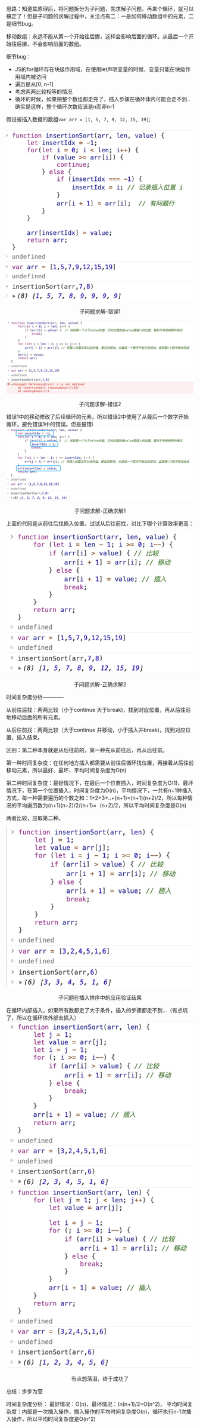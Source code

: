 思路：知道其原理后，将问题拆分为子问题，先求解子问题，再来个循环，就可以搞定了！但是子问题的求解过程中，关注点有二：一是如何移动数组中的元素，二是细节bug。

移动数组：永远不能从第一个开始往后挪，这样会影响后面的循环。从最后一个开始往后挪，不会影响前面的数组。

细节bug：
* JS的for循环存在块级作用域，在使用let声明变量的时候，变量只能在块级作用域内被访问
* 遍历是从[0, n-1]
* 考虑两两比较相等的情况
* 循环的时候，如果把整个数组都走完了，插入步骤在循环体内可能会走不到..确实是这样，整个循环次数应该是n而非n-1

假设被插入数据的数组`var arr = [1, 5, 7, 9, 12, 15, 19]`;
<center>
    <img src="./1588219104372.jpg">
    <p>子问题求解-错误1</p>
</center>

<center>
    <img src="./1588219301655.jpg">
    <p>子问题求解-错误2</p>
</center>
错误1中的移动修改了后续循环的元素，所以错误2中使用了从最后一个数字开始循环，避免错误1中的错误。但是报错i
<center>
    <img src="./1588219471009.jpg">
    <p>子问题求解-正确求解1</p>
</center>

上面的代码是从前往后找插入位置，试试从后往前找，对比下哪个计算效率更高：
<center>
    <img src="./1588219752764.jpg">
    <p>子问题求解-正确求解2</p>
</center>
时间复杂度分析————

从前往后找：两两比较（小于continue 大于break)，找到对应位置，再从后往前地移动后面的所有元素。

从后往前找：两两比较（大于continue 并移动，小于插入并break)，找到对应位置，插入结束。

区别：第二种本身就是从后往前的，第一种先从前往后，再从后往前。

第一种时间复杂度：在任何地方插入都需要从前往后循环找位置，再接着从后往前移动元素，所以最好、最坏、平均时间复杂度为O(n)

第二种时间复杂度：最好情况下，在最后一个位置插入，时间复杂度为O(1)，最坏情况下，在第一个位置插入，时间复杂度为O(n)，平均情况下，一共有n+1种插入方式，每一种需要遍历的个数之和：1+2+3+..+(n+1)=(n+1)(n+2)/2，所以每种情况的平均遍历数为(n+1)(n+2)/2/(n+1)=（n+2)/2，所以平均时间复杂度是O(n)

两者比较，应取第二种。

<center>
    <img src="./1588227283936.jpg">
    <p>子问题在插入排序中的应用验证结果</p>
</center>
在循环内部插入，如果所有数都走了大于条件，插入的步骤都走不到...（有点坑了，所以在循环体外部去插入）

<center>
    <img src="./1588230187673.jpg">
    <p>有点想落泪，终于成功了</p>
</center>

总结：步步为营

时间复杂度分析：
最好情况：O(n)，最坏情况：(n(n+1)/2=O(n^2)，
平均时间复杂度：内部是一次插入操作，插入操作的平均时间复杂度O(n)，循环执行n-1次插入操作，所以平均时间复杂度是O(n^2)